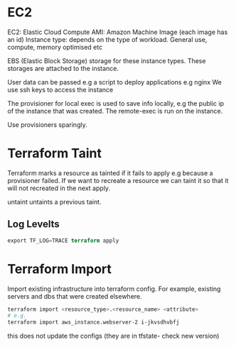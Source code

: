 # EC2
EC2: Elastic Cloud Compute
AMI: Amazon Machine Image (each image has an id)
Instance type: depends on the type of workload.
    General use, compute, memory optimised etc

EBS (Elastic Block Storage) storage for these instance types. These storages are attached to the instance.

User data can be passed e.g a script to deploy applications e.g nginx
We use ssh keys to access the instance

The provisioner for local exec is used to save info locally, e.g the public ip of the instance that was created. The remote-exec is run on the instance.

Use provisioners sparingly.


# Terraform Taint
Terraform marks a resource as tainted if it fails to apply e.g because a provisioner failed.
If we want to recreate a resource we can taint it so that it will not  recreated in the next apply.

untaint untaints a previous taint.

## Log Levelts
```tf
export TF_LOG=TRACE terraform apply
```

# Terraform Import
Import existing infrastructure into terraform config. For example, existing servers and dbs that were created elsewhere.

```sh
terraform import <resource_type>.<resource_name> <attribute>
# e.g.
terraform import aws_instance.webserver-2 i-jkvsdhvbfj
```

this does not update the configs (they are in tfstate- check new version)